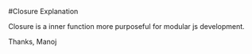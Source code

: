 #Closure Explanation

Closure is a inner function more purposeful for modular js development.


Thanks, Manoj


